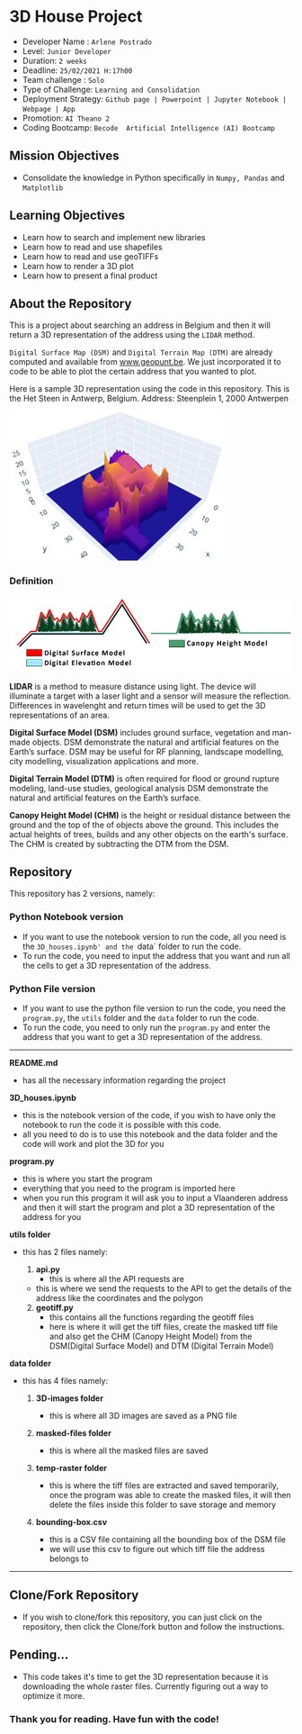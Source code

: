 # 3D House Project

- Developer Name : `Arlene Postrado`
- Level: `Junior Developer`
- Duration: `2 weeks`
- Deadline: `25/02/2021 H:17h00`
- Team challenge : `Solo`
- Type of Challenge: `Learning and Consolidation`
- Deployment Strategy: `Github page | Powerpoint | Jupyter Notebook | Webpage | App`
- Promotion: `AI Theano 2`
- Coding Bootcamp: `Becode  Artificial Intelligence (AI) Bootcamp`


## Mission Objectives
- Consolidate the knowledge in Python specifically in `Numpy, Pandas` and `Matplotlib`

## Learning Objectives
- Learn how to search and implement new libraries
- Learn how to read and use shapefiles
- Learn how to read and use geoTIFFs
- Learn how to render a 3D plot
- Learn how to present a final product

## About the Repository

This is a project about searching an address in Belgium and then it will return a 3D representation of the address using the `LIDAR` method.

`Digital Surface Map (DSM)` and `Digital Terrain Map (DTM)` are already computed and available from www.geopunt.be. We just incorporated it to code to be able to plot the certain address that you wanted to plot. 

Here is a sample 3D representation using the code in this repository. This is the Het Steen in Antwerp, Belgium. 
	Address: Steenplein 1, 2000 Antwerpen

![HetSteen3Drepresentation](data/3D-images/hetsteen.png)

### Definition

![DTM-DSM-CHM](data/DEM_DSM_CHM.png)

**LIDAR** is a method to measure distance using light. The device will illuminate a target with a laser light and a sensor will measure the reflection. Differences in wavelenght and return times will be used to get the 3D representations of an area. 

**Digital Surface Model (DSM)** includes ground surface, vegetation and man-made objects. DSM demonstrate the natural and artificial features on the Earth’s surface. DSM may be useful for RF planning, landscape modelling, city modelling, visualization applications and more.

**Digital Terrain Model (DTM)** is often required for flood or ground rupture modeling, land-use studies, geological analysis DSM demonstrate the natural and artificial features on the Earth’s surface.

**Canopy Height Model (CHM)** is the height or residual distance between the ground and the top of the of objects above the ground. This includes the actual heights of trees, builds and any other objects on the earth's surface. The CHM is created by subtracting the DTM from the DSM.



## Repository

This repository has 2 versions, namely: 

### Python Notebook version
- If you want to use the notebook version to run the code, all you need is the `3D_houses.ipynb' and the `data` folder to run the code.
- To run the code, you need to input the address that you want and run all the cells to get a 3D representation of the address.

### Python File version
- If you want to use the python file version to run the code, you need the `program.py`, the `utils` folder and the `data` folder to run the code.
- To run the code, you need to only run the `program.py` and enter the address that you want to get a 3D representation of the address.

__________________________________________________________________________________________________________________________________________________

**README.md**
  - has all the necessary information regarding the project

**3D_houses.ipynb**
  - this is the notebook version of the code, if you wish to have only the notebook to run the code it is possible with this code.
  - all you need to do is to use this notebook and the data folder and the code will work and plot the 3D for you


**program.py**
  - this is where you start the program
  - everything that you need to the program is imported here 
  - when you run this program it will ask you to input a Vlaanderen address and then it will start the program and plot a 3D representation of the address for you


**utils folder**
  - this has 2 files namely:
      1. **api.py**
          - this is where all the API requests are
	  - this is where we send the requests to the API to get the details of the address like the coordinates and the polygon

      2. **geotiff.py**
          - this contains all the functions regarding the geotiff files
          - here is where it will get the tiff files, create the masked tiff file and also get the CHM (Canopy Height Model) from the DSM(Digital Surface Model) and DTM (Digital Terrain Model)
      

**data folder**
  - this has 4 files namely:
      1. **3D-images folder**
          - this is where all 3D images are saved as a PNG file

      2. **masked-files folder**
          - this is where all the masked files are saved

      3. **temp-raster folder**
          - this is where the tiff files are extracted and saved temporarily, once the program was able to create the masked files, it will then delete the files inside this folder to save storage and memory

      2. **bounding-box.csv**
          - this is a CSV file containing all the bounding box of the DSM file
          - we will use this csv to figure out which tiff file the address belongs to

______________________________________________________________________________________________________________________________________________________

## Clone/Fork Repository
  - If you wish to clone/fork this repository, you can just click on the repository, then click the Clone/fork button and follow the instructions.

## Pending...
  - This code takes it's time to get the 3D representation because it is downloading the whole raster files. Currently figuring out a way to optimize it more. 

  
### Thank you for reading. Have fun with the code!


